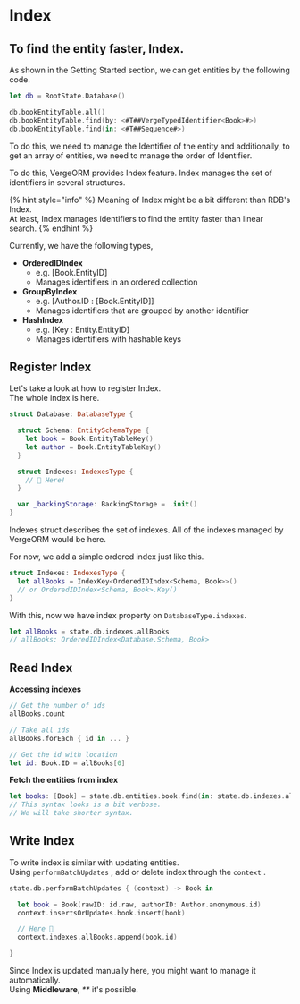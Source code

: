 # Index

## To find the entity faster, Index.

As shown in the Getting Started section, we can get entities by the following code.

```swift
let db = RootState.Database()

db.bookEntityTable.all()
db.bookEntityTable.find(by: <#T##VergeTypedIdentifier<Book>#>)
db.bookEntityTable.find(in: <#T##Sequence#>)
```

To do this, we need to manage the Identifier of the entity and additionally, to get an array of entities, we need to manage the order of Identifier.

To do this, VergeORM provides Index feature. Index manages the set of identifiers in several structures.

{% hint style="info" %}
Meaning of Index might be a bit different than RDB's Index.  
At least, Index manages identifiers to find the entity faster than linear search.
{% endhint %}

Currently, we have the following types,

* **OrderedIDIndex** 
  * e.g. \[Book.EntityID\]
  * Manages identifiers in an ordered collection
* **GroupByIndex**
  * e.g. \[Author.ID : \[Book.EntityID\]\]
  * Manages identifiers that are grouped by another identifier
* **HashIndex**
  * e.g. \[Key : Entity.EntityID\]
  * Manages identifiers with hashable keys

## Register Index

Let's take a look at how to register Index.  
The whole index is here.

```swift
struct Database: DatabaseType {

  struct Schema: EntitySchemaType {
    let book = Book.EntityTableKey()
    let author = Book.EntityTableKey()
  }

  struct Indexes: IndexesType {
    // 👋 Here!
  }

  var _backingStorage: BackingStorage = .init()
}
```

Indexes struct describes the set of indexes. All of the indexes managed by VergeORM would be here.

For now, we add a simple ordered index just like this.

```swift
struct Indexes: IndexesType {
  let allBooks = IndexKey<OrderedIDIndex<Schema, Book>>()
  // or OrderedIDIndex<Schema, Book>.Key()
}
```

With this, now we have index property on `DatabaseType.indexes`.

```swift
let allBooks = state.db.indexes.allBooks
// allBooks: OrderedIDIndex<Database.Schema, Book>
```

## Read Index

**Accessing indexes**

```swift
// Get the number of ids
allBooks.count

// Take all ids
allBooks.forEach { id in ... }

// Get the id with location
let id: Book.ID = allBooks[0]
```

**Fetch the entities from index**

```swift
let books: [Book] = state.db.entities.book.find(in: state.db.indexes.allBooks)
// This syntax looks is a bit verbose.
// We will take shorter syntax.
```

## Write Index

To write index is similar with updating entities.  
Using `performBatchUpdates` , add or delete index through the `context` .

```swift
state.db.performBatchUpdates { (context) -> Book in

  let book = Book(rawID: id.raw, authorID: Author.anonymous.id)
  context.insertsOrUpdates.book.insert(book)

  // Here 👋
  context.indexes.allBooks.append(book.id)

}
```

Since Index is updated manually here, you might want to manage it automatically.  
Using **Middleware**, _\*\*_ it's possible.

